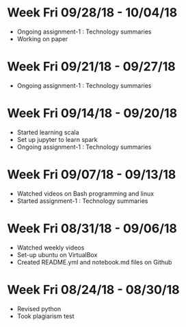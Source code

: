 # Week Fri 09/28/18 - 10/04/18
  * Ongoing assignment-1 : Technology summaries
  * Working on paper 


# Week Fri 09/21/18 - 09/27/18
  * Ongoing assignment-1 : Technology summaries


# Week Fri 09/14/18 - 09/20/18
  * Started learning scala
  * Set up jupyter to learn spark
  * Ongoing assignment-1 : Technology summaries


# Week Fri 09/07/18 - 09/13/18
  * Watched videos on Bash programming and linux
  * Started assignment-1 : Technology summaries



# Week Fri 08/31/18 - 09/06/18
  * Watched weekly videos
  * Set-up ubuntu on VirtualBox
  * Created README.yml and notebook.md files on Github



# Week Fri 08/24/18 - 08/30/18
  * Revised python
  * Took plagiarism test
